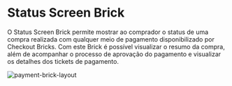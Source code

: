 # Status Screen Brick 

O Status Screen Brick permite mostrar ao comprador o status de uma compra realizada com qualquer meio de pagamento disponibilizado por Checkout Bricks. Com este Brick é possível visualizar o resumo da compra, além de acompanhar o processo de aprovação do pagamento e visualizar os detalhes dos tickets de pagamento.

![payment-brick-layout](checkout-bricks/payment-brick-layout-pt.gif)